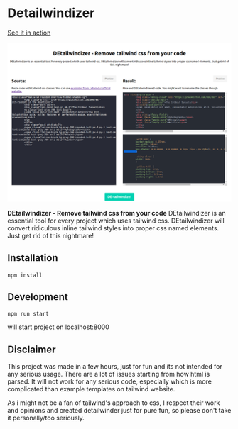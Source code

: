 # Detailwindizer

[See it in action](https://detailwindizer.herokuapp.com/)

<img src="https://github.com/macap/detailwindizer/blob/master/docs/screenshot.png?raw=true" alt="Browser view" />

**DEtailwindizer - Remove tailwind css from your code**
DEtailwindizer is an essential tool for every project which uses tailwind css. DEtailwindizer will convert ridiculous inline tailwind styles into proper css named elements. Just get rid of this nightmare!

## Installation

```
npm install
```

## Development

```
npm run start
```

will start project on localhost:8000

## Disclaimer

This project was made in a few hours, just for fun and its not intended for any serious usage. There are a lot of issues starting from how html is parsed. It will not work for any serious code, especially which is more complicated than example templates on tailwind website.

As i might not be a fan of tailwind's approach to css, I respect their work and opinions and created detailwinder just for pure fun, so please don't take it personally/too seriously.
